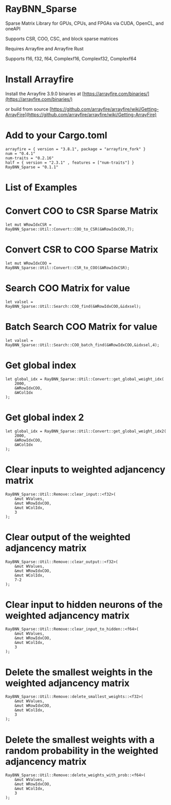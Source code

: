 # RayBNN_Sparse
Sparse Matrix Library for GPUs, CPUs, and FPGAs via CUDA, OpenCL, and oneAPI 

Supports CSR, COO, CSC, and block sparse matrices

Requires Arrayfire and Arrayfire Rust

Supports f16, f32, f64, Complexf16, Complexf32, Complexf64

# Install Arrayfire

Install the Arrayfire 3.9.0 binaries at [https://arrayfire.com/binaries/](https://arrayfire.com/binaries/)

or build from source
[https://github.com/arrayfire/arrayfire/wiki/Getting-ArrayFire](https://github.com/arrayfire/arrayfire/wiki/Getting-ArrayFire)


# Add to your Cargo.toml
```
arrayfire = { version = "3.8.1", package = "arrayfire_fork" }
num = "0.4.1"
num-traits = "0.2.16"
half = { version = "2.3.1" , features = ["num-traits"] }
RayBNN_Sparse = "0.1.1"
```



# List of Examples


# Convert COO to CSR Sparse Matrix

```
let mut WRowIdxCSR = RayBNN_Sparse::Util::Convert::COO_to_CSR(&WRowIdxCOO,7);
```

# Convert CSR to COO Sparse Matrix
```
let mut WRowIdxCOO = RayBNN_Sparse::Util::Convert::CSR_to_COO(&WRowIdxCSR);
```

# Search COO Matrix for value
```
let valsel = RayBNN_Sparse::Util::Search::COO_find(&WRowIdxCOO,&idxsel);
```


# Batch Search COO Matrix for value
```
let valsel = RayBNN_Sparse::Util::Search::COO_batch_find(&WRowIdxCOO,&idxsel,4);
```

# Get global index
```
let global_idx = RayBNN_Sparse::Util::Convert::get_global_weight_idx(
    2000, 
    &WRowIdxCOO, 
    &WColIdx
);
```

# Get global index 2
```
let global_idx = RayBNN_Sparse::Util::Convert::get_global_weight_idx2(
    2000, 
    &WRowIdxCOO, 
    &WColIdx
);
```


# Clear inputs to weighted adjancency matrix
```
RayBNN_Sparse::Util::Remove::clear_input::<f32>(
    &mut WValues,
    &mut WRowIdxCOO,
    &mut WColIdx,
    3
);
```


# Clear output of the weighted adjancency matrix
```
RayBNN_Sparse::Util::Remove::clear_output::<f32>(
    &mut WValues,
    &mut WRowIdxCOO,
    &mut WColIdx,
    7-2
);
```


# Clear input to hidden neurons of the weighted adjancency matrix
```
RayBNN_Sparse::Util::Remove::clear_input_to_hidden::<f64>(
    &mut WValues,
    &mut WRowIdxCOO,
    &mut WColIdx,
    3
);
```


# Delete the smallest weights in the weighted adjancency matrix
```
RayBNN_Sparse::Util::Remove::delete_smallest_weights::<f32>(
    &mut WValues,
    &mut WRowIdxCOO,
    &mut WColIdx,
    3
);
```


# Delete the smallest weights with a random probability in the weighted adjancency matrix
```
RayBNN_Sparse::Util::Remove::delete_weights_with_prob::<f64>(
    &mut WValues,
    &mut WRowIdxCOO,
    &mut WColIdx,
    3
);
```





